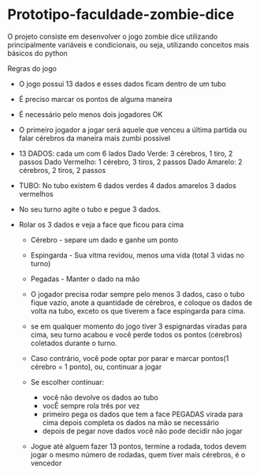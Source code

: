 # Prototipo-faculdade-zombie-dice

O projeto consiste em desenvolver o jogo zombie dice utilizando principalmente variáveis e condicionais, ou seja, utilizando conceitos mais básicos do python

Regras do jogo
- O jogo possui 13 dados e esses dados ficam dentro de um tubo
- É preciso marcar os pontos de alguma maneira
- É necessário pelo menos dois jogadores OK
- O primeiro jogador a jogar será aquele que venceu a última partida ou falar cérebros da maneira mais zumbi possivel
- 13 DADOS: cada um com 6 lados
        Dado Verde: 3 cérebros, 1 tiro, 2 passos
        Dado Vermelho: 1 cérebro, 3 tiros, 2 passos
        Dado Amarelo: 2 cérebros, 2 tiros, 2 passos

- TUBO: No tubo existem
        6 dados verdes
        4 dados amarelos
        3 dados vermelhos

- No seu turno agite o tubo e pegue 3 dados.
- Rolar os 3 dados e veja a face que ficou para cima
    - Cérebro - separe um dado e ganhe um ponto
    - Espingarda - Sua vitma revidou, menos uma vida (total 3 vidas no turno)
    - Pegadas - Manter o dado na mão
    - O jogador precisa rodar sempre pelo menos 3 dados, caso o tubo fique vazio, anote a quantidade de cérebros,
e coloque os dados de volta na tubo, exceto os
que tiverem a face espingarda para cima.

    - se em qualquer momento do jogo tiver 3 espignardas viradas para cima, seu turno acabou e você perde todos os
pontos (cérebros) coletados durante o turno.
    - Caso contrário, você pode optar por parar e marcar pontos(1 cérebro = 1 ponto), ou, continuar a jogar

    - Se escolher continuar:
        - você não devolve os dados ao tubo
        - vocÊ sempre rola três por vez
        - primeiro pega os dados que tem a face PEGADAS virada para cima depois completa os dados na mão se necessário
        - depois de pegar nove dados você não pode decidir não jogar

    - Jogue até alguem fazer 13 pontos, termine a rodada, todos devem jogar o mesmo número de rodadas, quem tiver mais
     cérebros, é o vencedor
